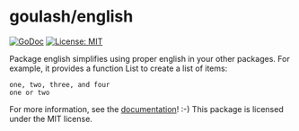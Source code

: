goulash/english
===============

[![GoDoc](http://img.shields.io/badge/godoc-reference-blue.svg?style=flat-square)](https://godoc.org/github.com/goulash/english)
[![License: MIT](http://img.shields.io/badge/license-MIT-red.svg?style=flat-square)](http://opensource.org/licenses/MIT)

Package english simplifies using proper english in your other packages.
For example, it provides a function List to create a list of items:

    one, two, three, and four
    one or two

For more information, see the [documentation](http://godoc.org/github.com/goulash/english)! :-)
This package is licensed under the MIT license.
